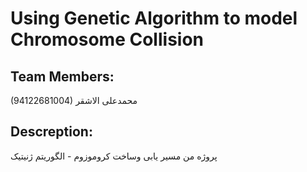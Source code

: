 # Using Genetic Algorithm to model Chromosome Collision

## Team Members:
 (94122681004) محمدعلی الاشقر


## Descreption:
پروژه من مسیر یابی وساخت کروموزوم - الگوریتم ژنیتیک
